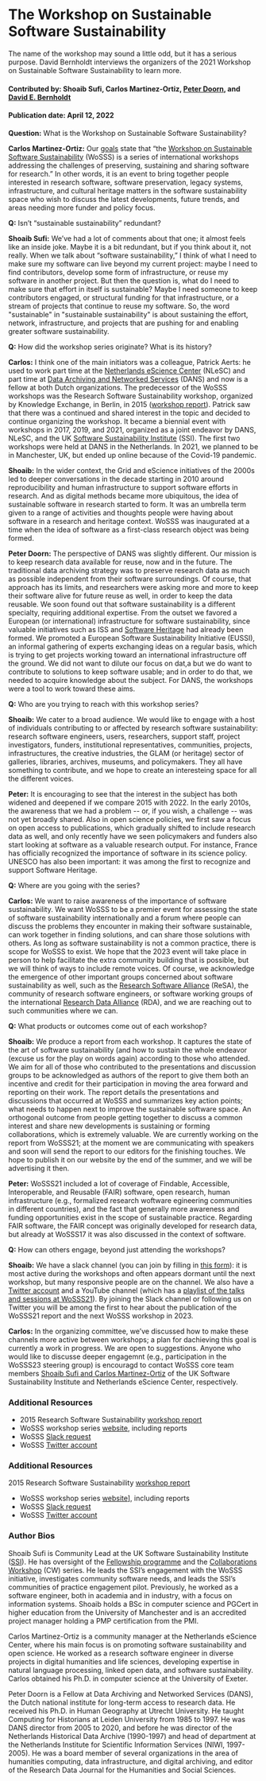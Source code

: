 # The Workshop on Sustainable Software Sustainability

<!-- begin deck -->
The name of the workshop may sound a little odd, but it has a serious purpose. David Bernholdt interviews the organizers of the 2021 Workshop on Sustainable Software Sustainability to learn more.
<!-- end deck -->

#### Contributed by: Shoaib Sufi, Carlos Martinez-Ortiz, [Peter Doorn](https://github.com/pkdoorn), and [David E. Bernholdt](https://github.com/bernhold)
#### Publication date: April 12, 2022

**Question:** What is the Workshop on Sustainable Software Sustainability?

**Carlos Martinez-Ortiz:** Our [goals](https://wosss.org/goals) state that “the [Workshop on Sustainable Software Sustainability](https://wosss.org) (WoSSS) is a series of international workshops addressing the challenges of preserving, sustaining and sharing software for research.” In other words, it is an event to bring together people interested in research software, software preservation, legacy systems, infrastructure, and cultural heritage matters in the software sustainability space who wish to discuss the latest developments, future trends, and areas needing more funder and policy focus. 

**Q:** Isn’t “sustainable sustainability” redundant?

**Shoaib Sufi:** We’ve had a lot of comments about that one; it almost feels like an inside joke. Maybe it is a bit redundant, but if you think about it, not really. When we talk about “software sustainability,” I think of what I need to make sure my software can live beyond my current project: maybe I need to find contributors, develop some form of infrastructure, or reuse my software in another project. But then the question is, what do I need to make sure that effort in itself is sustainable? Maybe I need someone to keep contributors engaged, or structural funding for that infrastructure, or a stream of projects that continue to reuse my software. So, the word "sustainable" in "sustainable sustainability" is about sustaining the effort, network, infrastructure, and projects that are pushing for and enabling greater software sustainability.

**Q:** How did the workshop series originate?  What is its history?

**Carlos:** I think one of the main initiators was a colleague, Patrick Aerts: he used to work part time at the [Netherlands eScience Center](https://www.esciencecenter.nl/) (NLeSC) and part time at [Data Archiving and Networked Services](https://dans.knaw.nl/en/) (DANS) and now is a fellow at both Dutch organizations. The predecessor of the WoSSS workshops was the Research Software Sustainability workshop, organized by Knowledge Exchange, in Berlin, in 2015 ([workshop report](https://www.knowledge-exchange.info/event/software-sustainability)). Patrick saw that there was a continued and shared interest in the topic and decided to continue organizing the workshop. It became a biennial event with workshops in 2017, 2019, and 2021, organized as a joint endeavor by DANS, NLeSC, and the UK [Software Sustainability Institute](https://www.software.ac.uk/) (SSI). The first two workshops were held at DANS in the Netherlands.  In 2021, we planned to be in Manchester, UK, but ended up online because of the Covid-19 pandemic.

**Shoaib:** In the wider context, the Grid and eScience initiatives of the 2000s led to deeper conversations in the decade starting in 2010 around reproducibility and human infrastructure to support software efforts in research. And as digital methods became more ubiquitous, the idea of sustainable software in research started to form. It was an umbrella term given to a range of activities and thoughts people were having about software in a research and heritage context. WoSSS was inaugurated at a time when the idea of software as a first-class research object was being formed. 

**Peter Doorn:** The perspective of DANS was slightly different. Our mission is to keep research data available for reuse, now and in the future. The traditional data archiving strategy was to preserve research data as much as possible independent from their software surroundings. Of course, that approach has its limits, and researchers were asking more and more to keep their software alive for future reuse as well, in order to keep the data reusable. We soon found out that software sustainability is a different specialty, requiring additional expertise. From the outset we   favored a European (or international) infrastructure for software sustainability, since valuable initiatives such as ISS and [Software Heritage](https://www.softwareheritage.org/) had already been formed. We promoted a European Software Sustainability Initiative (EUSSI), an informal gathering of experts exchanging ideas on a regular basis, which is trying to get projects working toward an international infrastructure off the ground. We did not want to dilute our focus on dat,a but we do want to contribute to solutions to keep software usable; and in order to do that, we needed to acquire knowledge about the subject. For DANS, the workshops were a tool to work toward these aims.

**Q:** Who are you trying to reach with this workshop series?

**Shoaib:** We cater to a broad audience. We would like to engage with a host of individuals contributing to or affected by research software sustainability: research software engineers, users, researchers, support staff, project investigators, funders, institutional representatives, communities, projects, infrastructures, the creative industries, the GLAM (or heritage) sector of galleries, libraries, archives, museums, and policymakers. They all have something to contribute, and we hope to create an interesteing space for all the different voices. 

**Peter:** It is  encouraging to see that the interest in the subject has both widened and deepened if we compare 2015 with 2022. In the early 2010s, the awareness that we had a problem -- or, if you wish, a challenge -- was not yet broadly shared. Also in open science policies, we first saw a focus on open access to publications, which gradually shifted to include research data as well, and only recently have we seen policymakers and funders also start looking at software as a valuable research output. For instance, France has officially recognized the importance of software in its science policy. UNESCO has also been important: it was among the first to recognize and support Software Heritage. 

**Q:** Where are you going with the series?

**Carlos:** We want to raise awareness of the importance of software sustainability. We want WoSSS to be a premier event for assessing the state of software sustainability internationally and a forum where people can discuss the problems they encounter in making their software sustainable, can work together in finding solutions, and can share those solutions with others. As long as software sustainability is not a common practice, there is scope for WoSSS to exist. We hope that the 2023 event will take place in person to help facilitate the extra community building that is possible, but we will think of ways to include remote voices. Of course, we acknowledge the emergence of other important groups concerned about software sustainability as well, such as the [Research Software Alliance](https://www.researchsoft.org/) (ReSA), the community of research software engineers, or software working groups of the international [Research Data Alliance](https://www.rd-alliance.org/) (RDA), and we are reaching out to such communities where we can.

**Q:** What products or outcomes come out of each workshop?

**Shoaib:** We produce a report from each workshop. It captures the state of the art of software sustainability (and how to sustain the whole endeavor (excuse us for the play on words again) according to those who attended. We aim for all of those who contributed to the presentations and discussion groups to be acknowledged as authors of the report to give them both an incentive and credit for their participation in moving the area forward and reporting on their work. The report details the presentations and discussions that occurred at WoSSS and summarizes key action points; what needs to happen next  to improve the sustainable software space. An orthogonal outcome from people getting together to discuss a common interest and share new developments is sustaining or forming collaborations, which is extremely valuable.  We are currently working on the report from WoSSS21; at the moment we are communicating with speakers and soon will send the report to our editors for the finishing touches. We hope to publish it on our website by the end of the summer, and we will be advertising it then.

**Peter:** WoSSS21 included a lot of coverage of Findable, Accessible, Interoperable, and Reusable (FAIR) software, open research, human infrastructure (e.g., formalized research woftware egineering communities in different countries), and the fact that  generally more awareness and funding opportunities exist in the scope of sustainable practice. Regarding FAIR software, the FAIR concept was originally developed for research data, but already at WoSSS17 it was also discussed in the context of software.

**Q:** How can others engage, beyond just attending the workshops?

**Shoaib:** We have a slack channel (you can join by filling in [this form](https://bit.ly/wosss-slack)): it is most active during the workshops and often appears dormant until the next workshop, but  many responsive people are on the channel. We also have a [Twitter account](https://twitter.com/WoSSS_team) and a YouTube channel (which has a [playlist of the talks and sessions at WoSSS21](https://www.youtube.com/watch?v=i1s73o2MP8U&list=PLXAvKzjdTsrxFqbjWtxHjfJc0RN6jMwZg)). By joining the Slack channel or following us on Twitter you will be among the first to hear about the publication of the WoSSS21 report and the next WoSSS workshop in 2023.

**Carlos:** In the organizing committee, we’ve discussed how to make these channels more active between workshops; a plan for dachieving this goal is currently a work in progress. We are open to suggestions. Anyone who would like to discusse deeper engagemnt (e.g., participation in the WoSSS23 steering group) is encouragd to contact WoSSS core team members [Shoaib Sufi and Carlos Martinez-Ortiz](mailto:shoaib.sufi@software.ac.uk,c.martinez@esciencecenter.nl)  of the UK Software Sustainability Institute and Netherlands eScience Center, respectively.

### Additional Resources
- 2015 Research Software Sustainability [workshop report](https://www.knowledge-exchange.info/event/software-sustainability)
- WoSSS workshop series [website](https://wosss.org), including reports
- WoSSS [Slack request](https://bit.ly/wosss-slack)
- WoSSS [Twitter account](https://twitter.com/WoSSS_team)

### Additional Resources

2015 Research Software Sustainability <a href="https://www.knowledge-exchange.info/event/software-sustainability" class="link-row">workshop report</a>
- WoSSS workshop series <a href="https://wosss.org" class="link-row">website</a>], including reports
- WoSSS <a href="https://bit.ly/wosss-slack" class="link-row">Slack request</a>
- WoSSS <a href="https://twitter.com/WoSSS_team" class="link-row">Twitter account</a>

### Author Bios

Shoaib Sufi is Community Lead at the UK Software Sustainability Institute ([SSI](https://www.software.ac.uk/)). He has oversight of the [Fellowship programme](https://www.software.ac.uk/programmes-and-events/fellowship-programme) and the [Collaborations Workshop](https://www.software.ac.uk/programmes-and-events/collaborations-workshops)  (CW) series. He leads the SSI’s engagement with the WoSSS initiative, investigates community software needs, and leads the SSI’s communities of practice engagement pilot.
Previously, he worked as a software engineer, both in academia and in industry, with a focus on information systems. Shoaib holds a BSc in computer science and PGCert in higher education from the University of Manchester and is an accredited project manager holding a PMP certification from the PMI. 

Carlos Martinez-Ortiz is a community manager at the Netherlands eScience Center, where his main focus is on promoting software sustainability and open science. He worked as a research software engineer in diverse projects in digital humanities and life sciences, developing expertise in natural language processing, linked open data, and software sustainability. Carlos obtained his Ph.D. in computer science at the University of Exeter.

Peter Doorn is a Fellow at Data Archiving and Networked Services (DANS), the Dutch national institute for long-term access to research data. He received his Ph.D. in Human Geography at Utrecht University. He taught Computing for Historians at Leiden University from 1985 to 1997. He was DANS director from 2005 to 2020, and before he was director of the Netherlands Historical Data Archive (1990-1997) and head of department at the Netherlands Institute for Scientific Information Services (NIWI, 1997-2005). He was a board member of several organizations in the area of humanities computing, data infrastructure, and digital archiving, and editor of the Research Data Journal for the Humanities and Social Sciences.

<!---
Publish: yes
Pinned: no
Topics: conferences and workshops
--->
